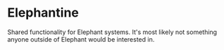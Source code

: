 # Elephantine

Shared functionality for Elephant systems. It's most likely not something anyone outside of Elephant would be interested in.
